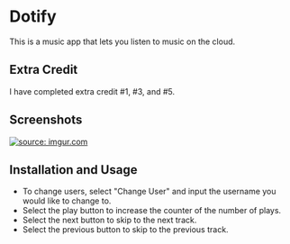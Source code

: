 # Dotify

This is a music app that lets you listen to music on the cloud.

## Extra Credit

I have completed extra credit #1, #3, and #5.

## Screenshots

<a href="https://imgur.com/XSPZtf1"><img src="https://i.imgur.com/XSPZtf1.png" title="source: imgur.com" /></a>


## Installation and Usage

- To change users, select "Change User" and input the username you would like to change to.
- Select the play button to increase the counter of the number of plays.
- Select the next button to skip to the next track.
- Select the previous button to skip to the previous track.
